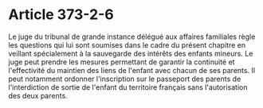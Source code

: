# Article 373-2-6

Le juge du tribunal de grande instance délégué aux affaires familiales règle les questions qui lui sont soumises dans le cadre du présent chapitre en veillant spécialement à la sauvegarde des intérêts des enfants mineurs.   Le juge peut prendre les mesures permettant de garantir la continuité et l'effectivité du maintien des liens de l'enfant avec chacun de ses parents.   Il peut notamment ordonner l'inscription sur le passeport des parents de l'interdiction de sortie de l'enfant du territoire français sans l'autorisation des deux parents.
